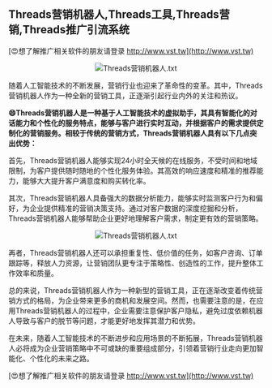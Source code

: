 ## **Threads营销机器人,Threads工具,Threads营销,Threads推广引流系统**

[😍想了解推广相关软件的朋友请登录 http://www.vst.tw](http://www.vst.tw)

 <center><img src="https://vst.tw/MP4/tuiguang/png/7.png" alt="Threads营销机器人.txt"></center>

随着人工智能技术的不断发展，营销行业也迎来了革命性的变革。其中，Threads营销机器人作为一种全新的营销工具，正逐渐引起行业内外的关注和热议。

**😄Threads营销机器人是一种基于人工智能技术的虚拟助手，其具有智能化的对话能力和个性化的服务特点，能够与客户进行实时互动，并根据客户的需求提供定制化的营销服务。相较于传统的营销方式，Threads营销机器人具有以下几点突出优势：**

首先，Threads营销机器人能够实现24小时全天候的在线服务，不受时间和地域限制，为客户提供随时随地的个性化服务体验。其高效的响应速度和精准的推荐能力，能够大大提升客户满意度和购买转化率。

其次，Threads营销机器人具备强大的数据分析能力，能够实时监测客户行为和偏好，为企业提供精准的营销决策支持。通过对客户数据的深度挖掘和分析，Threads营销机器人能够帮助企业更好地理解客户需求，制定更有效的营销策略。

 <center><img src="https://vst.tw/MP4/tuiguang/png/5.png" alt="Threads营销机器人.txt"></center>

再者，Threads营销机器人还可以承担重复性、低价值的任务，如客户咨询、订单跟踪等，释放人力资源，让营销团队更专注于策略性、创造性的工作，提升整体工作效率和质量。

总的来说，Threads营销机器人作为一种新型的营销工具，正在逐渐改变着传统营销方式的格局，为企业带来更多的商机和发展空间。然而，也需要注意的是，在应用Threads营销机器人的过程中，企业需要注意保护客户隐私，避免过度依赖机器人导致与客户的脱节等问题，才能更好地发挥其潜力和优势。

在未来，随着人工智能技术的不断进步和应用场景的不断拓展，Threads营销机器人必将成为企业营销策略中不可或缺的重要组成部分，引领着营销行业走向更加智能化、个性化的未来之路。

[😍想了解推广相关软件的朋友请登录 http://www.vst.tw](http://www.vst.tw)




